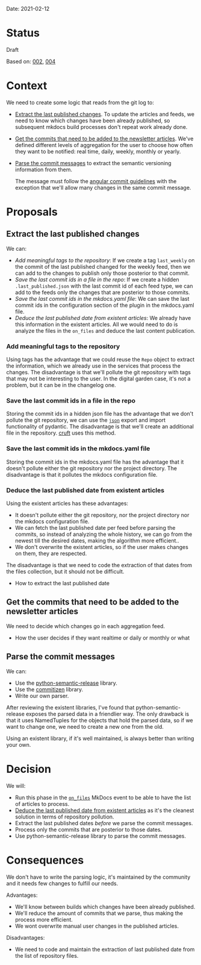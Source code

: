 Date: 2021-02-12

# Status
<!-- What is the status? Draft, Proposed, Accepted, Rejected, Deprecated or Superseded?
-->
Draft

Based on: [002](002-initial_plugin_design.md),
[004](004-article_newsletter_structure.md)

# Context
<!-- What is the issue that we're seeing that is motivating this decision or change? -->
We need to create some logic that reads from the git log to:

* [Extract the last published changes](#extract-the-last-published-changes).  To
    update the articles and feeds, we need to know which changes have been
    already published, so subsequent mkdocs build processes don't repeat work
    already done.
* [Get the commits that need to be added to the newsletter
    articles](#get-the-commits-that-need-to-be-added-to-the-newsletter-articles).
    We've defined different levels of aggregation for the user to choose how
    often they want to be notified: real time, daily, weekly, monthly or yearly.
* [Parse the commit messages](#parse-the-commit-messages) to extract the
    semantic versioning information from them.

    The message must follow the [angular commit
    guidelines](https://github.com/angular/angular.js/blob/master/DEVELOPERS.md#commits)
    with the exception that we'll allow many changes in the same commit message.

# Proposals
<!-- What are the possible solutions to the problem described in the context -->

## Extract the last published changes

We can:

* *Add meaningful tags to the repository*: If we create a tag `last_weekly` on the
    commit of the last published changed for the weekly feed, then we can
    add to the changes to publish only those posterior to that commit.
* *Save the last commit ids in a file in the repo*: If we create a hidden
    `.last_published.json` with the last commit id of each feed type,
    we can add to the feeds only the changes that are posterior to those
    commits.
* *Save the last commit ids in the mkdocs.yaml file*: We can save the last
    commit ids in the configuration section of the plugin in the mkdocs.yaml
    file.
* *Deduce the last published date from existent articles*: We already have this
    information in the existent articles. All we would need to do is analyze the
    files in the `on_files` and deduce the last content publication.

### Add meaningful tags to the repository

Using tags has the advantage that we could reuse the `Repo` object to extract
the information, which we already use in the services that process the changes.
The disadvantage is that we'll pollute the git repository with tags that may not
be interesting to the user. In the digital garden case, it's not a problem, but
it can be in the changelog one.

### Save the last commit ids in a file in the repo

Storing the commit ids in a hidden json file has the advantage that we don't
pollute the git repository, we can use the
[`json`](https://pydantic-docs.helpmanual.io/usage/exporting_models/#modeljson)
export and import functionality of pydantic. The disadvantage is that we'll
create an additional file in the repository.
[cruft](https://cruft.github.io/cruft/) uses this method.

### Save the last commit ids in the mkdocs.yaml file

Storing the commit ids in the mkdocs.yaml file has the advantage that it doesn't
pollute either the git repository nor the project directory. The disadvantage is
that it pollutes the mkdocs configuration file.

### Deduce the last published date from existent articles

Using the existent articles has these advantages:

* It doesn't pollute either the git repository, nor the project directory nor
    the mkdocs configuration file.
* We can fetch the last published date per feed before parsing the commits, so
    instead of analyzing the whole history, we can go from the newest till the
    desired dates, making the algorithm more efficient..
* We don't overwrite the existent articles, so if the user makes changes on
    them, they are respected.

The disadvantage is that we need to code the extraction of that dates from the
files collection, but it should not be difficult.

<!-------------------8<------------------->

* How to extract the last published date

<!-------------------8<------------------->

## Get the commits that need to be added to the newsletter articles

We need to decide which changes go in each aggregation feed.


<!-------------------8<------------------->

* How the user decides if they want realtime or daily or monthly or what

<!-------------------8<------------------->



## Parse the commit messages

We can:

* Use the
    [python-semantic-release](https://python-semantic-release.readthedocs.io/)
    library.
* Use the [commitizen](https://github.com/commitizen-tools/commitizen) library.
* Write our own parser.

After reviewing the existent libraries, I've found that python-semantic-release
exposes the parsed data in a friendlier way. The only drawback is that it uses
NamedTuples for the objects that hold the parsed data, so if we want to change
one, we need to create a new one from the old.

Using an existent library, if it's well maintained, is always better than
writing your own.

# Decision
<!-- What is the change that we're proposing and/or doing? -->
We will:

* Run this phase in the
    [`on_files`](https://www.mkdocs.org/user-guide/plugins/#on_files) MkDocs
    event to be able to have the list of articles to process.
* [Deduce the last published date from existent
    articles](#deduce-the-last-published-date-from-existent-articles) as it's
    the cleanest solution in terms of repository pollution.
* Extract the last published dates *before* we parse the commit messages.
* Process only the commits that are posterior to those dates.
* Use python-semantic-release library to parse the commit messages.


# Consequences
<!-- What becomes easier or more difficult to do because of this change? -->
We don't have to write the parsing logic, it's maintained by the community and
it needs few changes to fulfill our needs.

Advantages:

* We'll know between builds which changes have been already published.
* We'll reduce the amount of commits that we parse, thus making the process more
    efficient.
* We wont overwrite manual user changes in the published articles.

Disadvantages:

* We need to code and maintain the extraction of last published date from the
    list of repository files.
